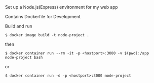  Set up a Node.js(Express) environment for my web app

 Contains Dockerfile for Development

 Build and run 

```
$ docker image build -t node-project .
```
then
```
$ docker container run --rm -it -p <hostport>:3000 -v $(pwd):/app node-project bash
```
or
```
$ docker container run -d -p <hostport>:3000 node-project
```

